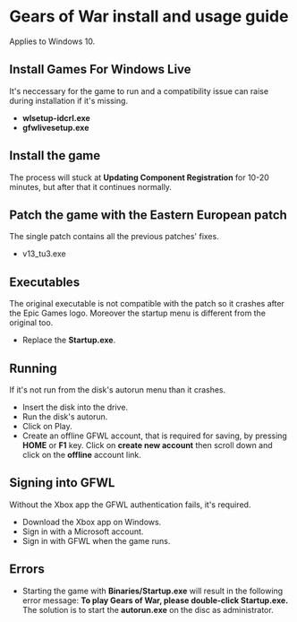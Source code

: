 # Gears of War install and usage guide
Applies to Windows 10.

## Install Games For Windows Live
It's neccessary for the game to run and a compatibility issue can raise during installation if it's missing.
- **wlsetup-idcrl.exe**
- **gfwlivesetup.exe**

## Install the game
The process will stuck at **Updating Component Registration** for 10-20 minutes, but after that it continues normally.

## Patch the game with the Eastern European patch
The single patch contains all the previous patches' fixes.
- v13_tu3.exe

## Executables
The original executable is not compatible with the patch so it crashes after the Epic Games logo. Moreover the startup menu is different from the original too.
- Replace the **Startup.exe**.

## Running
If it's not run from the disk's autorun menu than it crashes.
- Insert the disk into the drive.
- Run the disk's autorun.
- Click on Play.
- Create an offline GFWL account, that is required for saving, by pressing **HOME** or **F1** key. Click on **create new account** then scroll down and click on the **offline** account link.

## Signing into GFWL
Without the Xbox app the GFWL authentication fails, it's required.
- Download the Xbox app on Windows.
- Sign in with a Microsoft account.
- Sign in with GFWL when the game runs.

## Errors
- Starting the game with **Binaries/Startup.exe** will result in the following error message: **To play Gears of War, please double-click Startup.exe.** The solution is to start the **autorun.exe** on the disc as administrator.
